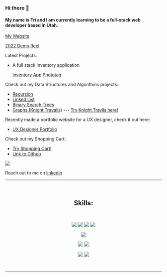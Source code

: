 ### Hi there 👋
#### My name is Tri and I am currently learning to be a full-stack web developer based in Utah.
[My Website](https://www.triduclam.com)

[2022 Demo Reel](https://www.youtube.com/watch?v=KsRK876ajjY)

Latest Projects:
- A full stack inventory application 

  [Inventory App](https://github.com/Appletri/inventory-app)
  [Phototag](https://github.com/Appletri/photo-tag)
  
Check out my Data Structures and Algorithms projects:

- [Recursion](https://github.com/Appletri/recursion)
- [Linked List](https://github.com/Appletri/linked-list)
- [Binary Search Trees](https://github.com/Appletri/binary-search-trees)
- [Graphs (Knight Travails)](https://github.com/Appletri/knight-travails) --- [Try Knight Travils here!](https://appletri.github.io/knight-travails/)

Recently made a portfolio website for a UX designer, check it out here:

- [UX Designer Portfolio](https://appletri.github.io/cindys-website/)


Check out my Shopping Cart:

- [Try Shopping Cart!](https://appletri.github.io/shopping-cart/)
- [Link to Github](https://github.com/Appletri/shopping-cart)

![](https://github.com/Appletri/Appletri/blob/main/assets/shopping-cart.gif)

Reach out to me on [linkedin](https://www.linkedin.com/in/triduclam)


<hr>

<br><h2 align="center">Skills:</h2><br>

<p>
<div align="center">
<img src="https://img.shields.io/badge/-HTML-ff6600?style=for-the-badge&logo=html5&logoColor=ff6600&labelColor=282828">
<img src="https://img.shields.io/badge/-CSS-264ee4?style=for-the-badge&logo=css3&logoColor=264ee4&labelColor=282828">
<img src="https://img.shields.io/badge/-JavaScript-f7df1e?style=for-the-badge&logo=javascript&logoColor=f7df1e&labelColor=282828">
<img src="https://img.shields.io/badge/-React-5cd9ff?style=for-the-badge&logo=react&logoColor=5cd9ff&labelColor=282828">
<p>
<p>
<img src="https://img.shields.io/badge/-Git-f05030?style=for-the-badge&logo=git&logoColor=f05030&labelColor=282828">
<p>
<img src="https://img.shields.io/badge/-Firebase-ffCB2B?style=for-the-badge&logo=firebase&logoColor=ffCB2B&labelColor=282828">
<img src="https://img.shields.io/badge/-MongoDB-4db33d?style=for-the-badge&logo=mongodb&logoColor=4db33d&labelColor=282828">
<p>
<img src="https://img.shields.io/badge/-nodejs-84ba64?style=for-the-badge&logo=javascript&logoColor=84ba64&labelColor=282828">
<img src="https://img.shields.io/badge/-express-259dff?style=for-the-badge&logo=express&logoColor=259dff&labelColor=282828">
</div>
</p><br>

<hr>
<!--
**Appletri/Appletri** is a ✨ _special_ ✨ repository because its `README.md` (this file) appears on your GitHub profile.

Here are some ideas to get you started:

- 🔭 I’m currently working on ...
- 🌱 I’m currently learning ...
- 👯 I’m looking to collaborate on ...
- 🤔 I’m looking for help with ...
- 💬 Ask me about ...
- 📫 How to reach me: ...
- 😄 Pronouns: ...
- ⚡ Fun fact: ...
-->
